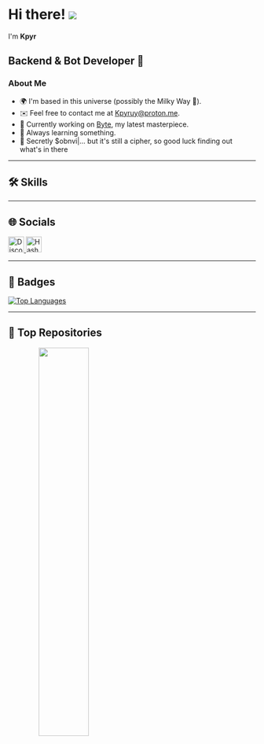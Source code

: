 # Hi there! ![](https://user-images.githubusercontent.com/18350557/176309783-0785949b-9127-417c-8b55-ab5a4333674e.gif)  
I'm **Kpyr**  

## Backend & Bot Developer 🚀  

### About Me  

- 🌍 I'm based in this universe (possibly the Milky Way 🌌).  
- ✉️ Feel free to contact me at [Kpyruy@proton.me](mailto:Kpyruy@proton.me).  
- 🚀 Currently working on [Byte](http://github.com/Kpyruy/Byte), my latest masterpiece.  
- 🧠 Always learning something.  
- 🦇 Secretly $obnvi|... but it's still a cipher, so good luck finding out what's in there

---

## 🛠 Skills  
<link rel="stylesheet" type="text/css" href="https://cdn.jsdelivr.net/gh/devicons/devicon@latest/devicon.min.css" />

<p align="left">
  <a href="https://www.python.org/" target="_blank" rel="noreferrer">
    <i class="devicon-python-plain" style="font-size: 36px; color: #A855F7;" title="Python"></i>
  </a>
  <a href="https://www.mongodb.com/" target="_blank" rel="noreferrer">
    <i class="devicon-mongodb-plain" style="font-size: 36px; color: #A855F7;" title="MongoDB"></i>
  </a>
  <a href="https://docs.microsoft.com/en-us/cpp/?view=msvc-170" target="_blank" rel="noreferrer">
    <i class="devicon-c-plain" style="font-size: 36px; color: #A855F7;" title="C"></i>
  </a>
  <a href="https://www.gnu.org/software/bash/" target="_blank" rel="noreferrer">
    <i class="devicon-bash-plain" style="font-size: 36px; color: #A855F7;" title="GNU Bash"></i>
  </a>
</p>


---

## 🌐 Socials  

<p align="left">
<a href="https://discord.com/users/kpyr" target="_blank" rel="noreferrer">
  <img src="https://raw.githubusercontent.com/danielcranney/readme-generator/main/public/icons/socials/discord.svg" width="32" height="32" alt="Discord" />
</a> 
<a href="https://hashnode.com/@kpyr" target="_blank" rel="noreferrer">
  <img src="https://raw.githubusercontent.com/danielcranney/readme-generator/main/public/icons/socials/hashnode.svg" width="32" height="32" alt="Hashnode" />
</a>
</p>

---

## 🏅 Badges  

<a href="https://github.com/Kpyruy" align="left">
  <img src="https://github-readme-stats.vercel.app/api/top-langs/?username=Kpyruy&langs_count=10&title_color=a855f7&text_color=ffffff&icon_color=64748b&bg_color=1c1917&hide_border=true&locale=en&custom_title=Top%20Languages" alt="Top Languages" />
</a>

---

## 📌 Top Repositories  

<div align="center">
<a href="https://github.com/Kpyruy/Byte">
  <img align="left" width="45%" src="https://github-readme-stats.vercel.app/api/pin/?username=Kpyruy&repo=Byte&title_color=a855f7&text_color=ffffff&icon_color=64748b&bg_color=1c1917&hide_border=true&locale=en" />
</a>
</div>
